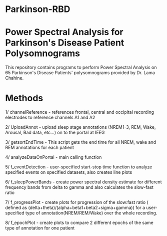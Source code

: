 # Parkinson-RBD

# Power Spectral Analysis for Parkinson's Disease Patient Polysomnograms

This repository contains programs to perform Power Spectral Analysis on 65 Parkinson's Disease Patients' polysomnograms provided by Dr. Lama Chahine.

# Methods
1/ channelReference - references frontal, central and occipital recording electrodes to reference channels A1 and A2

2/ UploadAnnot - upload sleep stage annotations (NREM1-3, REM, Wake, Arousal, Bad data, etc...) on to the portal at IEEG

3/ getsortEndTime - This script gets the end time for all NREM, wake and REM annotations for each patient

4/ analyzeDataOnPortal - main calling function

5/ f_eventDetection - user-specified start-stop time function to analyze specified events on specified datasets, also creates line plots

6/ f_sleepPowerBands - create power spectral density estimate for different frequency bands from delta to gamma and also calculates the slow-fast ratio

7/ f_progressPlot - create plots for progression of the slow:fast ratio ( defined as (delta+theta)/(alpha+beta1+beta2+sigma+gamma)) for a user-specified type of annotation(NREM/REM/Wake) over the whole recording.

8/ f_epochPlot - create plots to compare 2 different epochs of the same type of annotation for one patient
